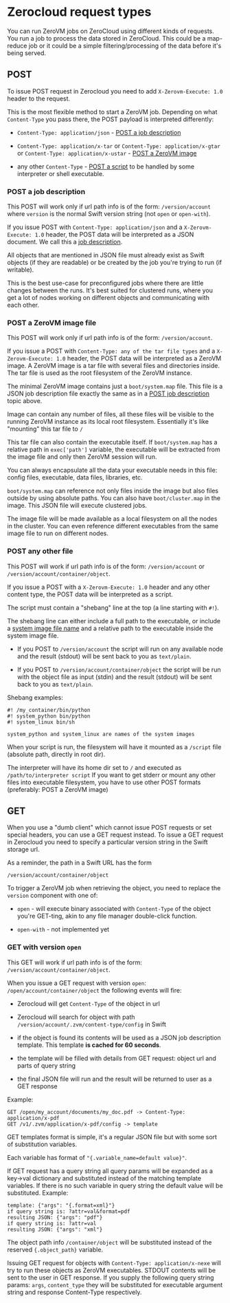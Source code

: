# Zerocloud request types

You can run ZeroVM jobs on ZeroCloud using different kinds of
requests. You run a job to process the data stored in ZeroCloud. This
could be a map-reduce job or it could be a simple filtering/processing
of the data before it's being served.

## POST

To issue POST request in Zerocloud you need to add
`X-Zerovm-Execute: 1.0` header to the request.

This is the most flexible method to start a ZeroVM job. Depending on
what `Content-Type` you pass there, the POST payload is interpreted
differently:

- `Content-Type: application/json` -
  [POST a job description](#post-a-job-description)

- `Content-Type: application/x-tar` or `Content-Type:
  application/x-gtar` or `Content-Type: application/x-ustar` -
  [POST a ZeroVM image](#post-a-zerovm-image-file)

- any other `Content-Type` - [POST a script](#post-any-other-file) to
  be handled by some interpreter or shell executable.

### POST a job description

This POST will work only if url path info is of the form:
`/version/account` where `version` is the normal Swift version string
(not `open` or `open-with`).

If you issue POST with `Content-Type: application/json` and a
`X-Zerovm-Execute: 1.0` header, the POST data will be interpreted as a
JSON document. We call this a [job description](Servlets.md).

All objects that are mentioned in JSON file must already exist as
Swift objects (if they are readable) or be created by the job you're
trying to run (if writable).

This is the best use-case for preconfigured jobs where there are
little changes between the runs. It's best suited for clustered runs,
where you get a lot of nodes working on different objects and
communicating with each other.


### POST a ZeroVM image file

This POST will work only if url path info is of the form:
`/version/account`.

If you issue a POST with `Content-Type: any of the tar file types` and
a `X-Zerovm-Execute: 1.0` header, the POST data will be interpreted as
a ZeroVM image. A ZeroVM image is a tar file with several files and
directories inside. The tar file is used as the root filesystem of the
ZeroVM instance.

The minimal ZeroVM image contains just a `boot/system.map` file. This
file is a JSON job description file exactly the same as in a
[POST job description](#post-a-job-description) topic above.

Image can contain any number of files, all these files will be visible
to the running ZeroVM instance as its local root filesystem.
Essentially it's like "mounting" this tar file to `/`

This tar file can also contain the executable itself. If
`boot/system.map` has a relative path in `exec['path']` variable, the
executable will be extracted from the image file and only then ZeroVM
session will run.

You can always encapsulate all the data your executable needs in this
file: config files, executable, data files, libraries, etc.

`boot/system.map` can reference not only files inside the image but
also files outside by using absolute paths. You can also have
`boot/cluster.map` in the image. This JSON file will execute clustered
jobs.

The image file will be made available as a local filesystem on all the
nodes in the cluster. You can even reference different executables
from the same image file to run on different nodes.

### POST any other file

This POST will work if url path info is of the form:
`/version/account` or `/version/account/container/object`.

If you issue a POST with a `X-Zerovm-Execute: 1.0` header and any
other content type, the POST data will be interpreted as a script.

The script must contain a "shebang" line at the top (a line starting
with `#!`).

The shebang line can either include a full path to the executable, or
include a [system image file name](Configuration.md) and a relative
path to the executable inside the system image file.

- If you POST to `/version/account` the script will run on any
  available node and the result (stdout) will be sent back to you as
  `text/plain`.

- If you POST to `/version/account/container/object` the script will
  be run with the object file as input (stdin) and the result (stdout)
  will be sent back to you as `text/plain`.

Shebang examples:

    #! /my_container/bin/python
    #! system_python bin/python
    #! system_linux bin/sh

    system_python and system_linux are names of the system images

When your script is run, the filesystem will have it mounted as a
`/script` file (absolute path, directly in root dir).

The interpreter will have its home dir set to `/` and executed as
`/path/to/interpreter script` If you want to get stderr or mount any
other files into executable filesystem, you have to use other POST
formats (preferably: POST a ZeroVM image)

## GET

When you use a "dumb client" which cannot issue POST requests or set
special headers, you can use a GET request instead. To issue a GET
request in Zerocloud you need to specify a particular version string
in the Swift storage url.

As a reminder, the path in a Swift URL has the form

    /version/account/container/object

To trigger a ZeroVM job when retrieving the object, you need to
replace the `version` component with one of:

- `open` - will execute binary associated with `Content-Type` of the
  object you're GET-ting, akin to any file manager double-click
  function.

- `open-with` - not implemented yet

### GET with version `open`

This GET will work if url path info is of the form:
`/version/account/container/object`.

When you issue a GET request with version `open`:
`/open/account/container/object` the following events will fire:

- Zerocloud will get `Content-Type` of the object in url

- Zerocloud will search for object with path
  `/version/account/.zvm/content-type/config` in Swift

- if the object is found its contents will be used as a JSON job
  description template. This template **is cached for 60 seconds**.

- the template will be filled with details from GET request: object
  url and parts of query string

- the final JSON file will run and the result will be returned to user
  as a GET response

Example:

    GET /open/my_account/documents/my_doc.pdf -> Content-Type: application/x-pdf
    GET /v1/.zvm/application/x-pdf/config -> template


GET templates format is simple, it's a regular JSON file but with some
sort of substitution variables.

Each variable has format of `"{.variable_name=default value}"`.

If GET request has a query string all query params will be expanded as
a key->val dictionary and substituted instead of the matching template
variables. If there is no such variable in query string the default
value will be substituted. Example:

    template: {"args": "{.format=xml}"}
    if query string is: ?attr=val&format=pdf
    resulting JSON: {"args": "pdf"}
    if query string is: ?attr=val
    resulting JSON: {"args": "xml"}

The object path info `/container/object` will be substituted instead
of the reserved `{.object_path}` variable.

Issuing GET request for objects with `Content-Type:
application/x-nexe` will try to run these objects as ZeroVM
executables. STDOUT contents will be sent to the user in GET response.
If you supply the following query string params: `args`,
`content_type` they will be substituted for executable argument string
and response Content-Type respectively.
